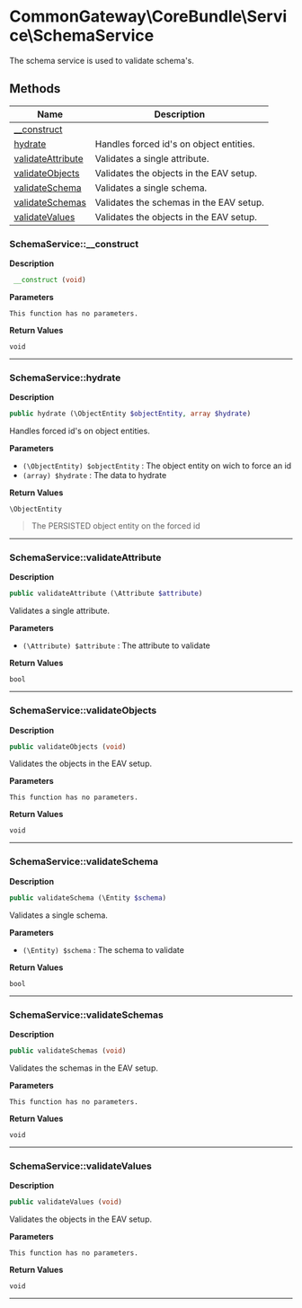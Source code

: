 # CommonGateway\CoreBundle\Service\SchemaService  

The schema service is used to validate schema's.





## Methods

| Name | Description |
|------|-------------|
|[__construct](#schemaservice__construct)||
|[hydrate](#schemaservicehydrate)|Handles forced id's on object entities.|
|[validateAttribute](#schemaservicevalidateattribute)|Validates a single attribute.|
|[validateObjects](#schemaservicevalidateobjects)|Validates the objects in the EAV setup.|
|[validateSchema](#schemaservicevalidateschema)|Validates a single schema.|
|[validateSchemas](#schemaservicevalidateschemas)|Validates the schemas in the EAV setup.|
|[validateValues](#schemaservicevalidatevalues)|Validates the objects in the EAV setup.|




### SchemaService::__construct  

**Description**

```php
 __construct (void)
```

 

 

**Parameters**

`This function has no parameters.`

**Return Values**

`void`


<hr />


### SchemaService::hydrate  

**Description**

```php
public hydrate (\ObjectEntity $objectEntity, array $hydrate)
```

Handles forced id's on object entities. 

 

**Parameters**

* `(\ObjectEntity) $objectEntity`
: The object entity on wich to force an id  
* `(array) $hydrate`
: The data to hydrate  

**Return Values**

`\ObjectEntity`

> The PERSISTED object entity on the forced id


<hr />


### SchemaService::validateAttribute  

**Description**

```php
public validateAttribute (\Attribute $attribute)
```

Validates a single attribute. 

 

**Parameters**

* `(\Attribute) $attribute`
: The attribute to validate  

**Return Values**

`bool`




<hr />


### SchemaService::validateObjects  

**Description**

```php
public validateObjects (void)
```

Validates the objects in the EAV setup. 

 

**Parameters**

`This function has no parameters.`

**Return Values**

`void`




<hr />


### SchemaService::validateSchema  

**Description**

```php
public validateSchema (\Entity $schema)
```

Validates a single schema. 

 

**Parameters**

* `(\Entity) $schema`
: The schema to validate  

**Return Values**

`bool`




<hr />


### SchemaService::validateSchemas  

**Description**

```php
public validateSchemas (void)
```

Validates the schemas in the EAV setup. 

 

**Parameters**

`This function has no parameters.`

**Return Values**

`void`




<hr />


### SchemaService::validateValues  

**Description**

```php
public validateValues (void)
```

Validates the objects in the EAV setup. 

 

**Parameters**

`This function has no parameters.`

**Return Values**

`void`




<hr />

